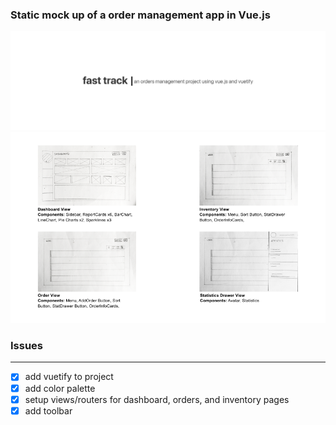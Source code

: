 ### Static mock up of a order management app in Vue.js

![title](https://github.com/b-45/fast-track/blob/master/src/assets/title.png)
![image](https://github.com/b-45/fast-track/blob/master/src/assets/frame.png)

### Issues

---

- [x] add vuetify to project
- [x] add color palette
- [x] setup views/routers for dashboard, orders, and inventory pages
- [x] add toolbar
